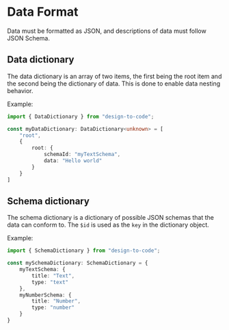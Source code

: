 # Data Format

Data must be formatted as JSON, and descriptions of data must follow JSON Schema.

## Data dictionary

The data dictionary is an array of two items, the first being the root item and the second being the dictionary of data. This is done to enable data nesting behavior.

Example:
```ts
import { DataDictionary } from "design-to-code";

const myDataDictionary: DataDictionary<unknown> = [
    "root",
    {
        root: {
            schemaId: "myTextSchema",
            data: "Hello world"
        }
    }
]
```

## Schema dictionary

The schema dictionary is a dictionary of possible JSON schemas that the data can conform to. The `$id` is used as the `key` in the dictionary object.

Example:
```ts
import { SchemaDictionary } from "design-to-code";

const mySchemaDictionary: SchemaDictionary = {
    myTextSchema: {
        title: "Text",
        type: "text"
    },
    myNumberSchema: {
        title: "Number",
        type: "number"
    }
}
```
